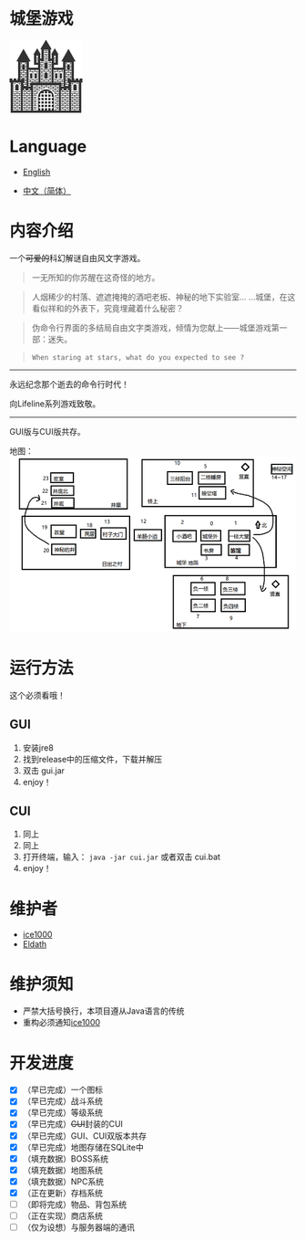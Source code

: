# 城堡游戏
![icon](res/drawable/ic_launcher.png)

# Language

- [English](/README.md)

- [中文（简体）](README/zh_CN.md)

# 内容介绍

一个~~可爱的~~科幻解谜自由风文字游戏。

> 一无所知的你苏醒在这奇怪的地方。

> 人烟稀少的村落、遮遮掩掩的酒吧老板、神秘的地下实验室... ...城堡，在这看似祥和的外表下，究竟埋藏着什么秘密？

> 伪命令行界面的多结局自由文字类游戏，倾情为您献上——城堡游戏第一部：迷失。

>     When staring at stars, what do you expected to see ?

----------

永远纪念那个逝去的命令行时代！

向Lifeline系列游戏致敬。

----------

GUI版与CUI版共存。<br/>

地图：<br/>
![map](res/drawable/map.png)

# 运行方法
这个必须看哦！

## GUI

1. 安装jre8
1. 找到release中的压缩文件，下载并解压
1. 双击 gui.jar
1. enjoy！

## CUI

1. 同上
1. 同上
1. 打开终端，输入： ```java -jar cui.jar``` 或者双击 cui.bat
1. enjoy！

# 维护者
+ [ice1000](https://github.com/ice1000)
+ [Eldath](https://github.com/lizhaohan001)

# 维护须知
+ 严禁大括号换行，本项目遵从Java语言的传统
+ 重构必须通知[ice1000](https://github.com/ice1000)

# 开发进度
- [X] （早已完成）一个图标
- [X] （早已完成）战斗系统
- [X] （早已完成）等级系统
- [X] （早已完成）~~GUI~~封装的CUI
- [X] （早已完成）GUI、CUI双版本共存
- [X] （早已完成）地图存储在SQLite中
- [X] （填充数据）BOSS系统
- [X] （填充数据）地图系统
- [X] （填充数据）NPC系统
- [X] （正在更新）存档系统
- [ ] （即将完成）物品、背包系统
- [ ] （正在实现）商店系统
- [ ] （仅为设想）与服务器端的通讯